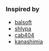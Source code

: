 ### Inspired by

* [balsoft](https://github.com/balsoft/nixos-config)
* [shlypa](https://github.com/ilya-fedin/nixos-configuration)
* [cab404](https://github.com/cab404/home)
* [kanashimia](https://github.com/kanashimia/nixos-config)
